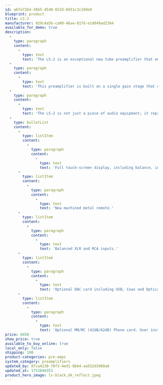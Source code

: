```yaml
---
id: a6fe72b4-36b5-4540-823d-0d31c3c160e9
blueprint: product
title: LS-2
manufacturer: 929c4a5b-ca00-46ae-817d-e1d049ad2364
available_for_demo: true
description:
  -
    type: paragraph
    content:
      -
        type: text
        text: 'The LS-2 is an exceptional new tube preamplifier that embodies the essence of high-performance audio. With a design that features a cathode follower and eliminates any solid-state devices from its signal path, the LS-2 prioritizes purity and authenticity in sound reproduction.'
  -
    type: paragraph
    content:
      -
        type: text
        text: 'This preamplifier is built on a single gain stage that operates in pure Class-A mode, delivering a warm and rich audio experience without the use of any feedback. The constant current cathode bias further enhances its performance, ensuring stability and consistency in sound quality.'
  -
    type: paragraph
    content:
      -
        type: text
        text: 'The LS-2 is not just a piece of audio equipment; it represents a commitment to the art of music listening, allowing audiophiles to experience their favorite recordings with unparalleled clarity and depth. This preamplifier is poised to become an essential component for those who seek the very best in audio performance.'
  -
    type: bulletList
    content:
      -
        type: listItem
        content:
          -
            type: paragraph
            content:
              -
                type: text
                text: 'Full touch-screen display, including balance, input labeling, and display options including color.'
      -
        type: listItem
        content:
          -
            type: paragraph
            content:
              -
                type: text
                text: 'New machined metal remote.'
      -
        type: listItem
        content:
          -
            type: paragraph
            content:
              -
                type: text
                text: 'Balanced XLR and RCA inputs.'
      -
        type: listItem
        content:
          -
            type: paragraph
            content:
              -
                type: text
                text: 'Optional DAC card including USB, Coax and Optical. User installable.'
      -
        type: listItem
        content:
          -
            type: paragraph
            content:
              -
                type: text
                text: 'Optional MM/MC (42dB/62dB) Phono card. User installable.'
price: 8450
show_price: true
available_to_buy_online: true
local_only: false
shipping: 100
product-categories: pre-amps
system_category: preamplifiers
updated_by: 87ca4130-78f3-4ed1-8b64-aa552d3d08a8
updated_at: 1752846353
product_hero_image: ls-black_dk_reflect.jpeg
---
```

